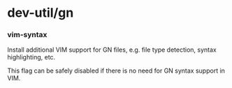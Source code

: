# dev-util/gn

### vim-syntax
Install additional VIM support for GN files, e.g. file type detection, syntax highlighting, etc.

This flag can be safely disabled if there is no need for GN syntax support in VIM.
